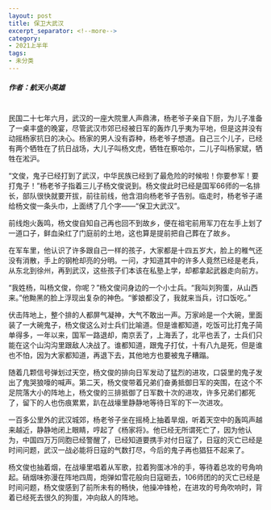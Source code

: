 ```yaml
---
layout: post
title: 保卫大武汉
excerpt_separator: <!--more-->
category: 
- 2021上半年
tags:
- 未分类
---
```


##### 作者：航天小英雄


<br>民国二十七年六月，武汉的一座大院里人声鼎沸，杨老爷子亲自下厨，为儿子准备了一桌丰盛的晚宴，尽管武汉市郊已经被日军的轰炸几乎夷为平地，但是这并没有动摇杨家抗日的决心。杨家的男人没有孬种，杨老爷子想道。自己三个儿子，已经有两个牺牲在了抗日战场，大儿子叫杨文虎，牺牲在察哈尔，二儿子叫杨家斌，牺牲在淞沪。

“文俊，鬼子已经打到了武汉，中华民族已经到了最危险的时候啦！你要参军！要打鬼子！”杨老爷子指着三儿子杨文俊说到。杨文俊此时已经是国军66师的一名排长，部队很快就要开拔，前往前线，他含泪向杨老爷子告别。临走时，杨老爷子递给杨文俊一条头巾，上面绣了几个字——“保卫大武汉”。

前线炮火轰鸣，杨文俊自知自己再也回不到故乡，便在祖宅前用军刀在左手上划了一道口子，鲜血染红了门庭前的土地，这也算是提前把自己葬在了故乡。

在军车里，他认识了许多跟自己一样的孩子，大家都是十四五岁大，脸上的稚气还没有消散，手上的钢枪却亮的分明。一问，才知道其中的许多人竟然已经是老兵，从东北到徐州，再到武汉，这些孩子们本该在私塾上学，却都拿起武器走向前方。

“我姓杨，叫杨文俊，你呢？”杨文俊问身边的一个小士兵。“我叫刘狗蛋，从山西来。”他黝黑的脸上浮现出复杂的神色。“爹娘都没了，我就来当兵，讨口饭吃。”

伏击阵地上，整个排的人都屏气凝神，大气不敢出一声。万家岭是一个大碗，里面装了一大碗鬼子，杨文俊这么对士兵们比喻道。但是谁都知道，吃饭可比打鬼子简单得多，一年以来，国军一路退却，南京丢了，上海丢了，北平也丢了，士兵们只能在这个山沟沟里跟敌人决战了。谁都知道，跟鬼子打仗，十有八九是死，但是谁也不怕，因为大家都知道，再退下去，其他地方也要被鬼子糟蹋。

随着几颗信号弹划过天空，杨文俊的排向日军发动了猛烈的进攻，口袋里的鬼子发出了鬼哭狼嚎的喊声。第二天，杨文俊带着兄弟们奋勇抵御日军的突围，在这个不足院落大小的阵地上，杨文俊的三排抵御了日军数十次的进攻，许多兄弟们都死了，留下的人也伤痕累累，趴在战壕里静静地等待日军的下一次进攻。

一百多公里外的武汉城郊，杨老爷子坐在摇椅上抽着旱烟，听着天空中的轰鸣声越来越近，静静地闭上眼睛，哼起了《杨家将》。他已经无所谓死亡了，因为他认为，中国四万万同胞已经警醒了，已经知道要携手对付日寇了，日寇的灭亡已经是时间问题，武汉一战必能将日寇的气数打尽，今后的鬼子再也猖狂不起来了。

杨文俊也抽着烟，在战壕里唱着从军歌，拉着狗蛋冰冷的手，等待着总攻的号角响起。硝烟味弥漫在阵地四周，炮弹如雪花般向日寇砸去，106师团的的灭亡已经是时间问题，杨文俊感到了前所未有的畅快，他操冲锋枪，在进攻的号角吹响时，背着已经死去很久的狗蛋，冲向敌人的阵地。